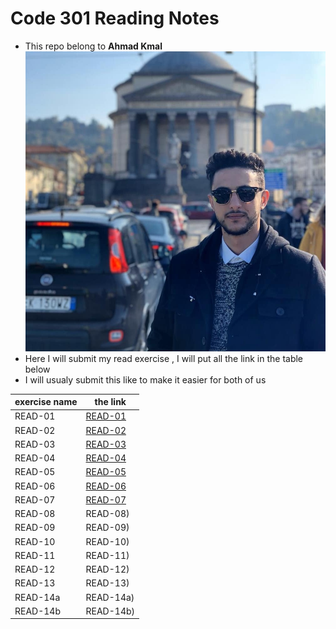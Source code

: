 # Code 301 Reading Notes
* This repo belong to **Ahmad Kmal**
![ahmad kmal](76638483_10219918505896882_4825513838591868928_n.jpg)
* Here I will submit my read exercise , I will put all the link in the table below 
* I will usualy submit this like to make it easier for both of us 


|exercise name | the link     | 
|--------------|--------------|
|READ-01      | [READ-01](https://ahmadkmal.github.io/reading-notes/READ-1)            |     
|READ-02      |  [READ-02](https://ahmadkmal.github.io/reading-notes/READ-2)           |
|READ-03      |  [READ-03](https://ahmadkmal.github.io/reading-notes/READ-3)           |
|READ-04      |  [READ-04](https://ahmadkmal.github.io/reading-notes/READ-4)           |
|READ-05      |  [READ-05](https://ahmadkmal.github.io/reading-notes/READ-5)           |
|READ-06      |  [READ-06](https://ahmadkmal.github.io/reading-notes/READ-6)           |
|READ-07      |  [READ-07](https://ahmadkmal.github.io/reading-notes/READ-7)           |
|READ-08      |  READ-08)           |
|READ-09      |  READ-09)           |  
|READ-10      |  READ-10)           |
|READ-11      |  READ-11)           |
|READ-12      |  READ-12)           |
|READ-13      |  READ-13)           |
|READ-14a      |  READ-14a)           |
|READ-14b      |  READ-14b)           | 

